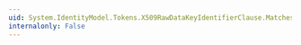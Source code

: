 ```yaml
---
uid: System.IdentityModel.Tokens.X509RawDataKeyIdentifierClause.Matches(System.Security.Cryptography.X509Certificates.X509Certificate2)
internalonly: False
---
```

